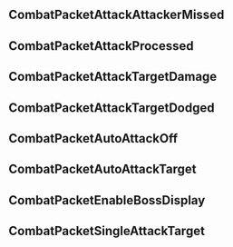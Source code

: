 ## CombatPacketAttackAttackerMissed

## CombatPacketAttackProcessed

## CombatPacketAttackTargetDamage

## CombatPacketAttackTargetDodged

## CombatPacketAutoAttackOff

## CombatPacketAutoAttackTarget

## CombatPacketEnableBossDisplay

## CombatPacketSingleAttackTarget